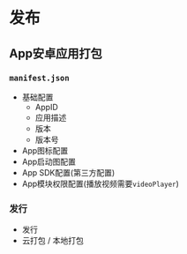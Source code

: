 # 发布

## App安卓应用打包
### `manifest.json`
- 基础配置
  * AppID
  * 应用描述
  * 版本
  * 版本号
- App图标配置
- App启动图配置
- App SDK配置(第三方配置)
- App模块权限配置(播放视频需要`videoPlayer`)
### 发行
- 发行
- 云打包 / 本地打包